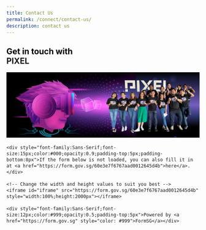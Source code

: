 ```yaml
---
title: Contact Us
permalink: /connect/contact-us/
description: contact us
---
```

<h2><span style="color: black">Get in touch with</span><br>PIXEL</h2>

![](/images/Test/contactus2.png)

    <div style="font-family:Sans-Serif;font-size:15px;color:#000;opacity:0.9;padding-top:5px;padding-bottom:8px">If the form below is not loaded, you can also fill it in at <a href="https://form.gov.sg/60e3e7f6767aad0012645d4b">here</a>.</div>
    
    <!-- Change the width and height values to suit you best -->
    <iframe id="iframe" src="https://form.gov.sg/60e3e7f6767aad0012645d4b" style="width:100%;height:2000px"></iframe>
    
    <div style="font-family:Sans-Serif;font-size:12px;color:#999;opacity:0.5;padding-top:5px">Powered by <a href="https://form.gov.sg" style="color: #999">FormSG</a></div>